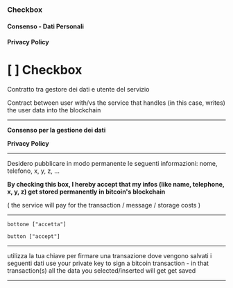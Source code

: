### Checkbox 
#### Consenso - Dati Personali
#### Privacy Policy

# [ ] Checkbox 

Contratto tra gestore dei dati e utente del servizio 

Contract between user with/vs the service that handles (in this case, writes) the user data into the blockchain

---

**Consenso per la gestione dei dati**

**Privacy Policy**

---

Desidero pubblicare in modo permanente le seguenti informazioni: nome, telefono, x, y, z, ... 

**By checking this box, I hereby accept that my infos (like name, telephone, x, y, z) get stored permanently in bitcoin's blockchain**


( the service will pay for the transaction / message / storage costs ) 


---

    bottone ["accetta"]

    button ["accept"]

---

utilizza la tua chiave per firmare una transazione dove vengono salvati i seguenti dati
use your private key to sign a bitcoin transaction - in that transaction(s) all the data you selected/inserted will get get saved

---


